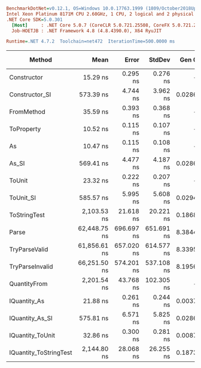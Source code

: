 ``` ini

BenchmarkDotNet=v0.12.1, OS=Windows 10.0.17763.1999 (1809/October2018Update/Redstone5)
Intel Xeon Platinum 8171M CPU 2.60GHz, 1 CPU, 2 logical and 2 physical cores
.NET Core SDK=5.0.301
  [Host]     : .NET Core 5.0.7 (CoreCLR 5.0.721.25508, CoreFX 5.0.721.25508), X64 RyuJIT
  Job-HOETJB : .NET Framework 4.8 (4.8.4390.0), X64 RyuJIT

Runtime=.NET 4.7.2  Toolchain=net472  IterationTime=500.0000 ms  

```
|                 Method |         Mean |      Error |     StdDev |  Gen 0 |  Gen 1 | Gen 2 | Allocated |
|----------------------- |-------------:|-----------:|-----------:|-------:|-------:|------:|----------:|
|            Constructor |     15.29 ns |   0.295 ns |   0.276 ns |      - |      - |     - |         - |
|         Constructor_SI |    573.39 ns |   4.744 ns |   3.962 ns | 0.0286 |      - |     - |     201 B |
|             FromMethod |     35.59 ns |   0.393 ns |   0.368 ns |      - |      - |     - |         - |
|             ToProperty |     10.52 ns |   0.115 ns |   0.107 ns |      - |      - |     - |         - |
|                     As |     10.47 ns |   0.115 ns |   0.108 ns |      - |      - |     - |         - |
|                  As_SI |    569.41 ns |   4.477 ns |   4.187 ns | 0.0286 |      - |     - |     201 B |
|                 ToUnit |     23.32 ns |   0.222 ns |   0.207 ns |      - |      - |     - |         - |
|              ToUnit_SI |    585.57 ns |   5.995 ns |   5.608 ns | 0.0294 |      - |     - |     201 B |
|           ToStringTest |  2,103.53 ns |  21.618 ns |  20.221 ns | 0.1868 |      - |     - |    1244 B |
|                  Parse | 62,448.75 ns | 696.697 ns | 651.691 ns | 8.3844 | 0.2503 |     - |   54377 B |
|          TryParseValid | 61,856.61 ns | 657.020 ns | 614.577 ns | 8.3395 | 0.2453 |     - |   54353 B |
|        TryParseInvalid | 66,251.50 ns | 574.201 ns | 537.108 ns | 8.1956 | 0.2644 |     - |   53895 B |
|           QuantityFrom |  2,201.54 ns |  43.768 ns | 102.305 ns |      - |      - |     - |    8192 B |
|           IQuantity_As |     21.88 ns |   0.261 ns |   0.244 ns | 0.0037 |      - |     - |      24 B |
|        IQuantity_As_SI |    575.81 ns |   6.571 ns |   5.825 ns | 0.0286 |      - |     - |     201 B |
|       IQuantity_ToUnit |     32.86 ns |   0.300 ns |   0.281 ns | 0.0087 |      - |     - |      56 B |
| IQuantity_ToStringTest |  2,144.80 ns |  28.068 ns |  26.255 ns | 0.1873 |      - |     - |    1244 B |
